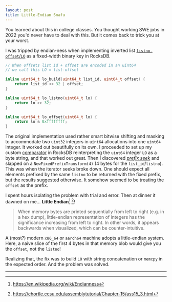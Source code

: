 ```yaml
---
layout: post
title: Little-Endian Snafu
---
```


You learned about this in college classes. You thought working SWE jobs in 2022 you'd never have to deal with this. But it comes back to trick you at your worst.

I was tripped by endian-ness when implementing inverted list [`listno-offset`/`LO`](https://github.com/facebookresearch/faiss/blob/v1.7.2/faiss/invlists/DirectMap.h#L21-L31) as a fixed-width binary key in RocksDB.

```c++
// When offsets list id + offset are encoded in an uint64
// we call this LO = list-offset

inline uint64_t lo_build(uint64_t list_id, uint64_t offset) {
    return list_id << 32 | offset;
}

inline uint64_t lo_listno(uint64_t lo) {
    return lo >> 32;
}

inline uint64_t lo_offset(uint64_t lo) {
    return lo & 0xffffffff;
}
```

<!--more-->

The original implementation used rather smart bitwise shifting and masking to accommodate two `uint32` integers in `uint64` allocations into one `uint64` integer. It worked out beautifully on its own. I proceeded to set up my custom [comparator](https://github.com/facebook/rocksdb/wiki/Basic-Operations#comparators) in RocksDB reinterpreting the `uint64` integer `LO` as a byte string, and that worked out great. Then I discovered [_prefix seek_](https://github.com/facebook/rocksdb/wiki/Prefix-Seek) and slapped on a `NewFixedPrefixTransform(4)` (4 bytes for the `list_id`/`listno`). This was when the iterator seeks broke down. One should expect all elements prefixed by the same `listno` to be returned with the fixed prefix, but the results suggested otherwise. It somehow seemed to be treating the `offset` as the prefix.

I spent hours isolating the problem with trial and error. Then at dinner it dawned on me... **Little Endian**[^1] [^2]!

> When memory bytes are printed sequentially from left to right (e.g. in a hex dump), little-endian representation of integers has the significance increasing from left to right. In other words, it appears backwards when visualized, which can be counter-intuitive.

A (most?) modern `x86_64` or `aarch64` machine adopts a little-endian system. Here, a naive slice of the first 4 bytes in that memory blob would give you the `offset`, not the `listno`!

Realizing that, the fix was to build `LO` with string concatenation or `memcpy` in the expected order. And the problem was solved.

------
[^1]: https://en.wikipedia.org/wiki/Endianness
[^2]: https://chortle.ccsu.edu/assemblytutorial/Chapter-15/ass15_3.html
